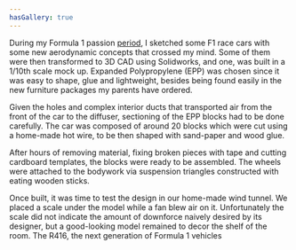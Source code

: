 ```yaml
---
hasGallery: true
---
```


During my Formula 1 passion [period](/project/renault-sport-f1), I sketched some F1 race cars with some new aerodynamic 
concepts that crossed my mind. Some of them were then transformed to 3D CAD using Solidworks, and one, was built in a 
1/10th scale mock up.
Expanded Polypropylene (EPP) was chosen since it was easy to shape, glue and lightweight, 
besides being found easily in the new furniture packages my parents have ordered. 

Given the holes and complex interior ducts that transported air from the front of the car to the diffuser, sectioning 
of the EPP blocks had to be done carefully. The car was composed of around 20 blocks which were cut using a home-made hot 
wire, to be then shaped with sand-paper and wood glue. 

After hours of removing material, fixing broken pieces with tape and cutting cardboard templates, the blocks were ready to be assembled.
The wheels were attached to the bodywork via suspension triangles constructed with eating wooden sticks.

Once built, it was time to test the design in our home-made wind tunnel. We placed a scale under the model while a fan blew air
on it. Unfortunately the scale did not indicate the amount of downforce naively desired by its designer,
but a good-looking model remained to decor the shelf of the room. The R416, the next
generation of Formula 1 vehicles
